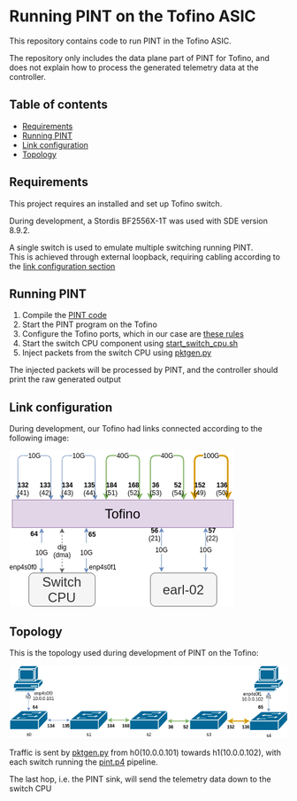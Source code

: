 # Running PINT on the Tofino ASIC
This repository contains code to run PINT in the Tofino ASIC.

The repository only includes the data plane part of PINT for Tofino, and does not explain how to process the generated telemetry data at the controller.

## Table of contents
* [Requirements](#requirements)
* [Running PINT](#running-pint)
* [Link configuration](#link-configuration)
* [Topology](#topology)


## Requirements
This project requires an installed and set up Tofino switch.

During development, a Stordis BF2556X-1T was used with SDE version 8.9.2.

A single switch is used to emulate multiple switching running PINT.\
This is achieved through external loopback, requiring cabling according to the [link configuration section](#link-configuration)

## Running PINT
1. Compile the [PINT code](p4src/pint.p4)
2. Start the PINT program on the Tofino
3. Configure the Tofino ports, which in our case are [these rules](port_config.txt)
4. Start the switch CPU component using [start_switch_cpu.sh](start_switch_cpu.sh)
5. Inject packets from the switch CPU using [pktgen.py](pktgen.py)

The injected packets will be processed by PINT, and the controller should print the raw generated output

## Link configuration
During development, our Tofino had links connected according to the following image:

![Tofino link configuration](tofino_current_links.png?raw=true "Tofino link configuration")

## Topology
This is the topology used during development of PINT on the Tofino:

![Tofino current topology](tofino_current_topology.png?raw=true "Tofino current topology")

Traffic is sent by [pktgen.py](pktgen.py) from h0(10.0.0.101) towards h1(10.0.0.102), with each switch running the [pint.p4](p4src/pint.p4) pipeline.

The last hop, i.e. the PINT sink, will send the telemetry data down to the switch CPU
